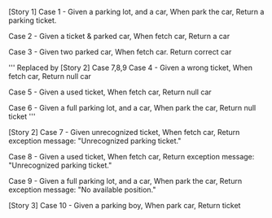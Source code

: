 [Story 1]
Case 1 - 
Given a parking lot, and a car,
When park the car, 
Return a parking ticket.

Case 2 - 
Given a ticket & parked car, 
When fetch car, 
Return a car

Case 3 - 
Given two parked car,
When fetch car.
Return correct car

''' Replaced by [Story 2] Case 7,8,9 
Case 4 - 
Given a wrong ticket, 
When fetch car, 
Return null car

Case 5 - 
Given a used ticket, 
When fetch car, 
Return null car

Case 6 - 
Given a full parking lot, and a car, 
When park the car, 
Return null ticket
'''

[Story 2]
Case 7 -
Given unrecognized ticket,
When fetch car,
Return exception message: "Unrecognized parking ticket."

Case 8 -
Given a used ticket,
When fetch car,
Return exception message: "Unrecognized parking ticket."

Case 9 -
Given a full parking lot, and a car,
When park the car,
Return exception message: "No available position."

[Story 3]
Case 10 -
Given a parking boy,
When park car,
Return ticket

